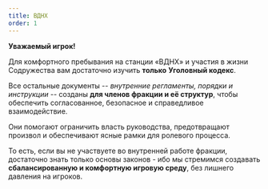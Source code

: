 ```yaml
---
title: ВДНХ
order: 1
---
```


<note type="info">

**Уважаемый игрок!**

Для комфортного пребывания на станции «ВДНХ» и участия в жизни Содружества вам достаточно изучить **только** **Уголовный кодекс**.

</note>

<note>

Все остальные документы -- *внутренние регламенты, порядки и инструкции* -- созданы **для членов фракции и её структур**, чтобы обеспечить согласованное, безопасное и справедливое взаимодействие.

Они помогают ограничить власть руководства, предотвращают произвол и обеспечивают ясные рамки для ролевого процесса.

То есть, если вы не участвуете во внутренней работе фракции, достаточно знать только основы законов - ибо мы стремимся создавать **сбалансированную и комфортную игровую среду**, без лишнего давления на игроков.

</note>

<view defs="hierarchy=none" display="List"/>


